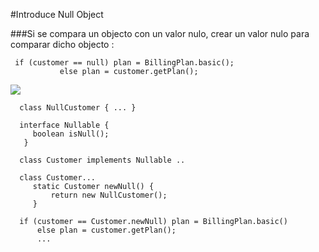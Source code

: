 #Introduce Null Object

###Si se compara un objecto con un valor nulo, crear un valor nulo para comparar dicho objecto :

```
 if (customer == null) plan = BillingPlan.basic();
           else plan = customer.getPlan();
```
![](http://www.iconki.com/icons/Software-Applications/32x32-Applications-Basics/arrow_down_blue.png)

```
  class NullCustomer { ... }

  interface Nullable {
     boolean isNull();
   }
 
  class Customer implements Nullable ..
   
  class Customer...
     static Customer newNull() {
         return new NullCustomer();
     }
       
  if (customer == Customer.newNull) plan = BillingPlan.basic()
      else plan = customer.getPlan();
      ...
      
```
